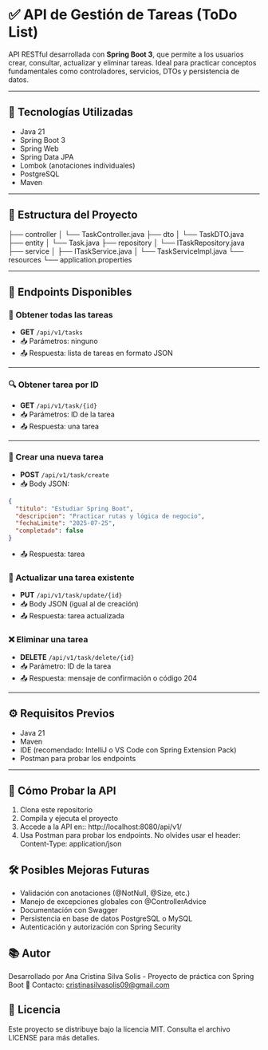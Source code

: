 # ✅ API de Gestión de Tareas (ToDo List)

API RESTful desarrollada con **Spring Boot 3**, que permite a los usuarios crear, consultar, actualizar y eliminar tareas. Ideal para practicar conceptos fundamentales como controladores, servicios, DTOs y persistencia de datos.

---

## 🚀 Tecnologías Utilizadas

- Java 21
- Spring Boot 3
- Spring Web
- Spring Data JPA
- Lombok (anotaciones individuales)
- PostgreSQL
- Maven

---

## 📂 Estructura del Proyecto
├── controller
│ └── TaskController.java
├── dto
│ └── TaskDTO.java
├── entity
│ └── Task.java
├── repository
│ └── ITaskRepository.java
├── service
│ ├── ITaskService.java
│ └── TaskServiceImpl.java
└── resources
└── application.properties


---

## 🔌 Endpoints Disponibles

### 📄 Obtener todas las tareas
- **GET** `/api/v1/tasks`
- 📥 Parámetros: ninguno
- 📤 Respuesta: lista de tareas en formato JSON

---

### 🔍 Obtener tarea por ID
- **GET** `/api/v1/task/{id}`
- 📥 Parámetros: ID de la tarea
- 📤 Respuesta: una tarea

---

### 📝 Crear una nueva tarea
- **POST** `/api/v1/task/create`
- 📥 Body JSON:

~~~json
{
  "titulo": "Estudiar Spring Boot",
  "descripcion": "Practicar rutas y lógica de negocio",
  "fechaLimite": "2025-07-25",
  "completado": false
}
~~~
- 📤 Respuesta: tarea 

### 📝 Actualizar una tarea existente
- **PUT** `/api/v1/task/update/{id}`
- 📥 Body JSON (igual al de creación)
- 📤 Respuesta: tarea actualizada

### ❌ Eliminar una tarea
- **DELETE** `/api/v1/task/delete/{id}`
- 📥 Parámetro: ID de la tarea
- 📤 Respuesta: mensaje de confirmación o código 204
---
## ⚙️ Requisitos Previos
- Java 21
- Maven
- IDE (recomendado: IntelliJ o VS Code con Spring Extension Pack)
- Postman para probar los endpoints
---
## 🧪 Cómo Probar la API
1. Clona este repositorio
2. Compila y ejecuta el proyecto
3. Accede a la API en:: http://localhost:8080/api/v1/
4. Usa Postman para probar los endpoints. No olvides usar el header: Content-Type: application/json

## 🛠️ Posibles Mejoras Futuras
- Validación con anotaciones (@NotNull, @Size, etc.)
- Manejo de excepciones globales con @ControllerAdvice
- Documentación con Swagger
- Persistencia en base de datos PostgreSQL o MySQL
- Autenticación y autorización con Spring Security

## 📚 Autor
Desarrollado por Ana Cristina Silva Solis - Proyecto de práctica con Spring Boot
📧 Contacto: cristinasilvasolis09@gmail.com

## 📄 Licencia
Este proyecto se distribuye bajo la licencia MIT. Consulta el archivo LICENSE para más detalles.
